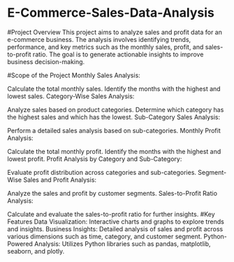 # E-Commerce-Sales-Data-Analysis
#Project Overview
This project aims to analyze sales and profit data for an e-commerce business. The analysis involves identifying trends, performance, and key metrics such as the monthly sales, profit, and sales-to-profit ratio. The goal is to generate actionable insights to improve business decision-making.

#Scope of the Project
Monthly Sales Analysis:

Calculate the total monthly sales.
Identify the months with the highest and lowest sales.
Category-Wise Sales Analysis:

Analyze sales based on product categories.
Determine which category has the highest sales and which has the lowest.
Sub-Category Sales Analysis:

Perform a detailed sales analysis based on sub-categories.
Monthly Profit Analysis:

Calculate the total monthly profit.
Identify the months with the highest and lowest profit.
Profit Analysis by Category and Sub-Category:

Evaluate profit distribution across categories and sub-categories.
Segment-Wise Sales and Profit Analysis:

Analyze the sales and profit by customer segments.
Sales-to-Profit Ratio Analysis:

Calculate and evaluate the sales-to-profit ratio for further insights.
#Key Features
Data Visualization: Interactive charts and graphs to explore trends and insights.
Business Insights: Detailed analysis of sales and profit across various dimensions such as time, category, and customer segment.
Python-Powered Analysis: Utilizes Python libraries such as pandas, matplotlib, seaborn, and plotly.
